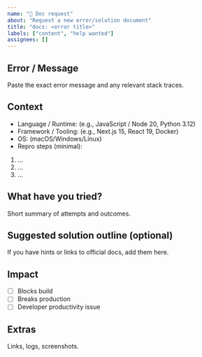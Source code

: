 ```yaml
---
name: "📄 Doc request"
about: "Request a new error/solution document"
title: "docs: <error title>"
labels: ["content", "help wanted"]
assignees: []
---
```


## Error / Message
Paste the exact error message and any relevant stack traces.

## Context
- Language / Runtime: (e.g., JavaScript / Node 20, Python 3.12)
- Framework / Tooling: (e.g., Next.js 15, React 19, Docker)
- OS: (macOS/Windows/Linux)
- Repro steps (minimal):
1. …
2. …
3. …

## What have you tried?
Short summary of attempts and outcomes.

## Suggested solution outline (optional)
If you have hints or links to official docs, add them here.

## Impact
- [ ] Blocks build
- [ ] Breaks production
- [ ] Developer productivity issue

## Extras
Links, logs, screenshots.
